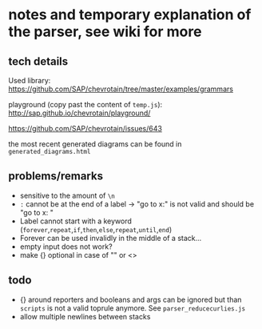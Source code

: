 # notes and temporary explanation of the parser, see wiki for more

## tech details
Used library:
https://github.com/SAP/chevrotain/tree/master/examples/grammars

playground (copy past the content of `temp.js`):
http://sap.github.io/chevrotain/playground/

https://github.com/SAP/chevrotain/issues/643

the most recent generated diagrams can be found in  `generated_diagrams.html`

## problems/remarks

- sensitive to the amount of `\n`
- `:` cannot be at the end of a label -> "go to x:" is not valid and should be "go to x: "
- Label cannot start with a keyword (`forever`,`repeat`,`if`,`then`,`else`,`repeat`,`until`,`end`)
- Forever can be used invalidly in the middle of a stack...
- empty input does not work?
- make {} optional in case of "" or <>

## todo

- {} around reporters and booleans and args can be ignored but than `scripts` is not a valid toprule anymore. See `parser_reducecurlies.js`
- allow multiple newlines between stacks










